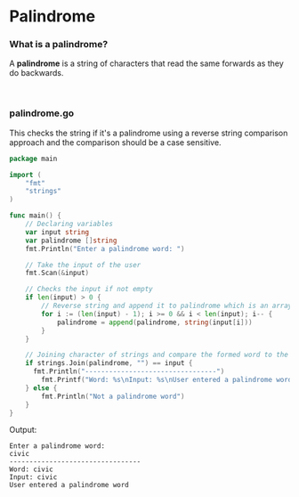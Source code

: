 # Palindrome

### What is a palindrome?
A **palindrome** is a string of characters that read the same forwards as they do backwards.

<br />

### palindrome.go
This checks the string if it's a palindrome using a reverse string comparison approach and the comparison should be a case sensitive.

```go
package main

import (
	"fmt"
	"strings"
)

func main() {
	// Declaring variables
	var input string
	var palindrome []string
	fmt.Println("Enter a palindrome word: ")

	// Take the input of the user
	fmt.Scan(&input)

	// Checks the input if not empty
	if len(input) > 0 {
		// Reverse string and append it to palindrome which is an array of string
		for i := (len(input) - 1); i >= 0 && i < len(input); i-- {
			palindrome = append(palindrome, string(input[i]))
		}
	}

	// Joining character of strings and compare the formed word to the input.
	if strings.Join(palindrome, "") == input {
      fmt.Println("---------------------------------")
		fmt.Printf("Word: %s\nInput: %s\nUser entered a palindrome word\n", strings.Join(palindrome, ""), input)
	} else {
		fmt.Println("Not a palindrome word")
	}
}
```

Output:
```
Enter a palindrome word:
civic
---------------------------------
Word: civic
Input: civic
User entered a palindrome word
```
